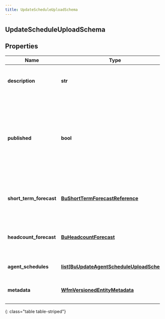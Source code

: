 ```yaml
---
title: UpdateScheduleUploadSchema
---
```

## UpdateScheduleUploadSchema

## Properties

|Name | Type | Description | Notes|
|------------ | ------------- | ------------- | -------------|
| **description** | **str** | The description to set for the schedule | [optional] |
| **published** | **bool** | Whether to publish the schedule. Note: a schedule cannot be un-published unless another schedule is published over it | [optional] |
| **short_term_forecast** | [**BuShortTermForecastReference**](BuShortTermForecastReference.html) | The short term forecast to associate with the schedule | [optional] |
| **headcount_forecast** | [**BuHeadcountForecast**](BuHeadcountForecast.html) | The headcount forecast to associate with the schedule | [optional] |
| **agent_schedules** | [**list[BuUpdateAgentScheduleUploadSchema]**](BuUpdateAgentScheduleUploadSchema.html) | Individual agent schedules | [optional] |
| **metadata** | [**WfmVersionedEntityMetadata**](WfmVersionedEntityMetadata.html) | Version metadata for this schedule | |
{: class="table table-striped"}


